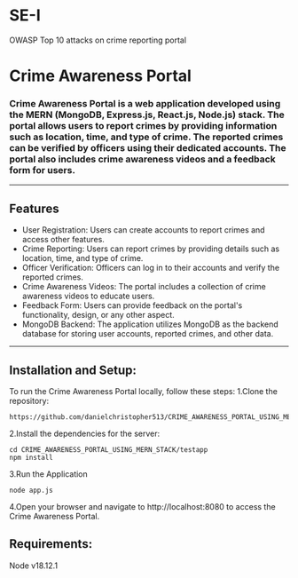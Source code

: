 # SE-I
OWASP Top 10 attacks on crime reporting portal
# Crime Awareness Portal
### Crime Awareness Portal is a web application developed using the MERN (MongoDB, Express.js, React.js, Node.js) stack. The portal allows users to report crimes by providing information such as location, time, and type of crime. The reported crimes can be verified by officers using their dedicated accounts. The portal also includes crime awareness videos and a feedback form for users.
----
## Features
+ User Registration: Users can create accounts to report crimes and access other features.
+ Crime Reporting: Users can report crimes by providing details such as location, time, and type of crime.
+ Officer Verification: Officers can log in to their accounts and verify the reported crimes.
+ Crime Awareness Videos: The portal includes a collection of crime awareness videos to educate users.
+ Feedback Form: Users can provide feedback on the portal's functionality, design, or any other aspect.
+ MongoDB Backend: The application utilizes MongoDB as the backend database for storing user accounts, reported crimes, and other data.
---
## Installation and Setup:
To run the Crime Awareness Portal locally, follow these steps:
1.Clone the repository:
```
https://github.com/danielchristopher513/CRIME_AWARENESS_PORTAL_USING_MERN_STACK.git
```
2.Install the dependencies for the server:
```
cd CRIME_AWARENESS_PORTAL_USING_MERN_STACK/testapp
npm install
```
3.Run the Application
```
node app.js
```
4.Open your browser and navigate to http://localhost:8080 to access the Crime Awareness Portal.

## Requirements:
Node v18.12.1

